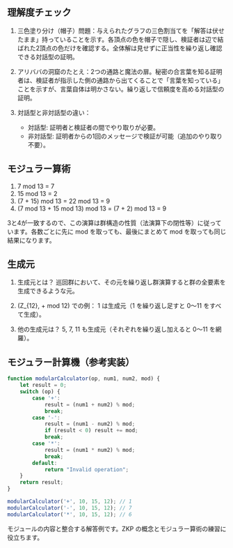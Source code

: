 ## 理解度チェック

1. 三色塗り分け（帽子）問題：与えられたグラフの三色割当てを「解答は伏せたまま」持っていることを示す。各頂点の色を帽子で隠し、検証者は辺で結ばれた2頂点の色だけを確認する。全体解は見せずに正当性を繰り返し確認できる対話型の証明。

2. アリババの洞窟のたとえ：2つの通路と魔法の扉。秘密の合言葉を知る証明者は、検証者が指示した側の通路から出てくることで「言葉を知っている」ことを示すが、言葉自体は明かさない。繰り返しで信頼度を高める対話型の証明。

3. 対話型と非対話型の違い：
    - 対話型: 証明者と検証者の間でやり取りが必要。
    - 非対話型: 証明者からの1回のメッセージで検証が可能（追加のやり取り不要）。

## モジュラー算術

1. 7 mod 13 = 7
2. 15 mod 13 = 2
3. (7 + 15) mod 13 = 22 mod 13 = 9
4. (7 mod 13 + 15 mod 13) mod 13 = (7 + 2) mod 13 = 9

3と4が一致するので、この演算は群構造の性質（法演算下の閉性等）に従っています。各数ごとに先に mod を取っても、最後にまとめて mod を取っても同じ結果になります。

## 生成元

1. 生成元とは？
   巡回群において、その元を繰り返し群演算すると群の全要素を生成できるような元。

2. (Z_{12}, + mod 12) での例：
   1 は生成元（1 を繰り返し足すと 0〜11 をすべて生成）。

3. 他の生成元は？
   5, 7, 11 も生成元（それぞれを繰り返し加えると 0〜11 を網羅）。

## モジュラー計算機（参考実装）

```javascript
function modularCalculator(op, num1, num2, mod) {
    let result = 0;
    switch (op) {
        case '+':
            result = (num1 + num2) % mod;
            break;
        case '-':
            result = (num1 - num2) % mod;
            if (result < 0) result += mod;
            break;
        case '*':
            result = (num1 * num2) % mod;
            break;
        default:
            return "Invalid operation";
    }
    return result;
}

modularCalculator('+', 10, 15, 12); // 1
modularCalculator('-', 10, 15, 12); // 7
modularCalculator('*', 10, 15, 12); // 6
```

モジュールの内容と整合する解答例です。ZKP の概念とモジュラー算術の練習に役立ちます。

